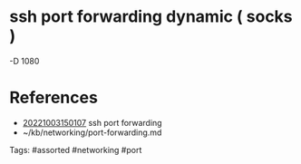 # ssh port forwarding dynamic ( socks )
-D 1080

# References
- [20221003150107](/zet/20221003150107/README.md) ssh port forwarding
- ~/kb/networking/port-forwarding.md

Tags:
    #assorted #networking #port

